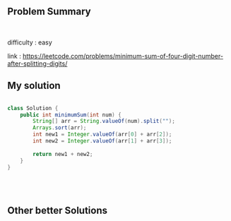 ## Problem Summary


<br>

difficulty : easy <br>

link : https://leetcode.com/problems/minimum-sum-of-four-digit-number-after-splitting-digits/ <br>



## My solution

```java

class Solution {
    public int minimumSum(int num) {
        String[] arr = String.valueOf(num).split("");
        Arrays.sort(arr);
        int new1 = Integer.valueOf(arr[0] + arr[2]);
        int new2 = Integer.valueOf(arr[1] + arr[3]);
        
        return new1 + new2;
    }
}

```
<br><br>

## Other better Solutions
